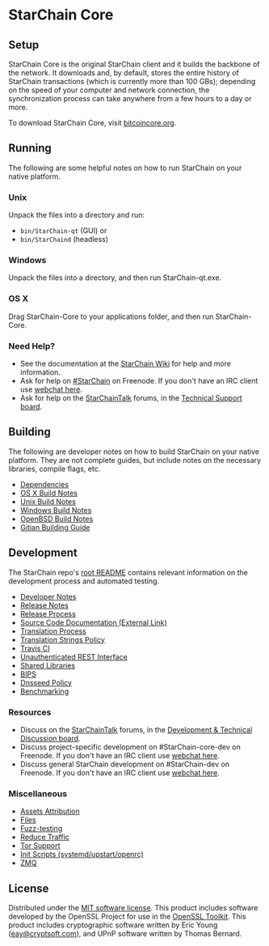 StarChain Core
=============

Setup
---------------------
StarChain Core is the original StarChain client and it builds the backbone of the network. It downloads and, by default, stores the entire history of StarChain transactions (which is currently more than 100 GBs); depending on the speed of your computer and network connection, the synchronization process can take anywhere from a few hours to a day or more.

To download StarChain Core, visit [bitcoincore.org](https://bitcoincore.org/en/releases/).

Running
---------------------
The following are some helpful notes on how to run StarChain on your native platform.

### Unix

Unpack the files into a directory and run:

- `bin/StarChain-qt` (GUI) or
- `bin/StarChaind` (headless)

### Windows

Unpack the files into a directory, and then run StarChain-qt.exe.

### OS X

Drag StarChain-Core to your applications folder, and then run StarChain-Core.

### Need Help?

* See the documentation at the [StarChain Wiki](https://en.StarChain.it/wiki/Main_Page)
for help and more information.
* Ask for help on [#StarChain](http://webchat.freenode.net?channels=StarChain) on Freenode. If you don't have an IRC client use [webchat here](http://webchat.freenode.net?channels=StarChain).
* Ask for help on the [StarChainTalk](https://StarChaintalk.org/) forums, in the [Technical Support board](https://StarChaintalk.org/index.php?board=4.0).

Building
---------------------
The following are developer notes on how to build StarChain on your native platform. They are not complete guides, but include notes on the necessary libraries, compile flags, etc.

- [Dependencies](dependencies.md)
- [OS X Build Notes](build-osx.md)
- [Unix Build Notes](build-unix.md)
- [Windows Build Notes](build-windows.md)
- [OpenBSD Build Notes](build-openbsd.md)
- [Gitian Building Guide](gitian-building.md)

Development
---------------------
The StarChain repo's [root README](/README.md) contains relevant information on the development process and automated testing.

- [Developer Notes](developer-notes.md)
- [Release Notes](release-notes.md)
- [Release Process](release-process.md)
- [Source Code Documentation (External Link)](https://dev.visucore.com/StarChain/doxygen/)
- [Translation Process](translation_process.md)
- [Translation Strings Policy](translation_strings_policy.md)
- [Travis CI](travis-ci.md)
- [Unauthenticated REST Interface](REST-interface.md)
- [Shared Libraries](shared-libraries.md)
- [BIPS](bips.md)
- [Dnsseed Policy](dnsseed-policy.md)
- [Benchmarking](benchmarking.md)

### Resources
* Discuss on the [StarChainTalk](https://StarChaintalk.org/) forums, in the [Development & Technical Discussion board](https://StarChaintalk.org/index.php?board=6.0).
* Discuss project-specific development on #StarChain-core-dev on Freenode. If you don't have an IRC client use [webchat here](http://webchat.freenode.net/?channels=StarChain-core-dev).
* Discuss general StarChain development on #StarChain-dev on Freenode. If you don't have an IRC client use [webchat here](http://webchat.freenode.net/?channels=StarChain-dev).

### Miscellaneous
- [Assets Attribution](assets-attribution.md)
- [Files](files.md)
- [Fuzz-testing](fuzzing.md)
- [Reduce Traffic](reduce-traffic.md)
- [Tor Support](tor.md)
- [Init Scripts (systemd/upstart/openrc)](init.md)
- [ZMQ](zmq.md)

License
---------------------
Distributed under the [MIT software license](/COPYING).
This product includes software developed by the OpenSSL Project for use in the [OpenSSL Toolkit](https://www.openssl.org/). This product includes
cryptographic software written by Eric Young ([eay@cryptsoft.com](mailto:eay@cryptsoft.com)), and UPnP software written by Thomas Bernard.
